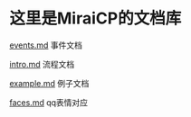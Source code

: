 # 这里是MiraiCP的文档库

[events.md](https://github.com/Nambers/MiraiCP/new/master/doc/events.md) 事件文档

[intro.md](https://github.com/Nambers/MiraiCP/new/master/doc/intro.md) 流程文档

[example.md](https://github.com/Nambers/MiraiCP/new/master/doc/example.md) 例子文档

[faces.md](https://github.com/Nambers/MiraiCP/blob/master/doc/faces.md) qq表情对应